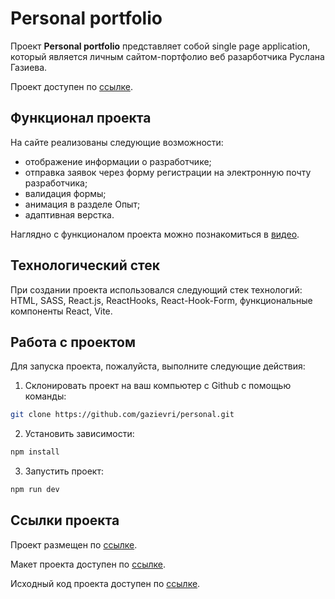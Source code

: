 # Personal portfolio

Проект **Personal portfolio** представляет собой single page application, который является личным сайтом-портфолио веб разарботчика Руслана Газиева.

Проект доступен по [ссылке](https://gaziev.site/).

## Функционал проекта

На сайте реализованы следующие возможности:

- отображение информации о разработчике;
- отправка заявок через форму регистрации на электронную почту разработчика;
- валидация формы;
- анимация в разделе Опыт;
- адаптивная верстка.

Наглядно c функционалом проекта можно познакомиться в [видео]().

## Технологический стек

При создании проекта использовался следующий стек технологий: HTML, SASS, React.js, ReactHooks, React-Hook-Form, функциональные компоненты React, Vite.

## Работа с проектом

Для запуска проекта, пожалуйста, выполните следующие действия:

1. Склонировать проект на ваш компьютер с Github с помощью команды:

```bash
git clone https://github.com/gazievri/personal.git
```

2. Установить зависимости:

```bash
npm install
```

3. Запустить проект:

```bash
npm run dev
```

## Ссылки проекта

Проект размещен по [ссылке](https://gaziev.site/).

Макет проекта доступен по [ссылке](https://www.figma.com/file/jdonagmDFVSuifLN4B7V6A/%D0%A0%D1%83%D1%81%D0%BB%D0%B0%D0%BD?t=ZjPNFjcElzA2giS8-1).

Исходный код проекта доступен по [ссылке](https://github.com/gazievri/personal).
